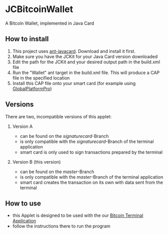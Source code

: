 # JCBitcoinWallet
A Bitcoin Wallet, implemented in Java Card

## How to install
1. This project uses [ant-javacard](https://github.com/martinpaljak/ant-javacard). Download and install it first.
1. Make sure you have the JCKit for your Java Card version downloaded
1. Edit the path for the JCKit and your desired output path in the build.xml file
1. Run the "Wallet" ant target in the build.xml file. This will produce a CAP file in the specified location
1. Install this CAP file onto your smart card (for example using [GlobalPlatformPro](https://github.com/martinpaljak/GlobalPlatformPro))

## Versions
There are two, incompatible versions of this applet:
1. Version A
    * can be found on the *signaturecard*-Branch 
    * is only compatible with the *signaturecard*-Branch of the terminal application
    * smart card is only used to sign transactions prepared by the terminal
    
2. Version B (this version)
    * can be found on the *master*-Branch
    * is only compatible with the *master*-Branch of the terminal application
    * smart card creates the transaction on its own with data sent from the terminal

## How to use
* this Applet is designed to be used with the our [Bitcoin Terminal Application](https://github.com/johannzapf/bitcointerminal)
* follow the instructions there to run the program
